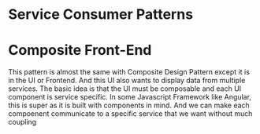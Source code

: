 # Service Consumer Patterns

# Composite Front-End
This pattern is almost the same with Composite Design Pattern except it is in the UI or Frontend. And this UI also wants to display data from multiple services. The basic idea is that the UI must be composable and each UI component is service specific. In some Javascript Framework like Angular, this is super as it is built with components in mind. And we can make each compoenent communicate to a specific service that we want without much coupling 

